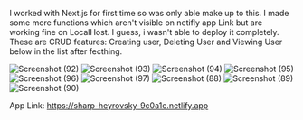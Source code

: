 I worked with Next.js for first time so was only able make up to this. I made some more functions which aren't visible on netifly app Link but are working fine on LocalHost. 
I guess, i wasn't able to deploy it completely. 
These are CRUD features: Creating user, Deleting User and Viewing User below in the list after fecthing.

![Screenshot (92)](https://user-images.githubusercontent.com/73416170/155828142-aa65267b-44d0-4ad5-bcab-1bd0cd5946d2.png)
![Screenshot (93)](https://user-images.githubusercontent.com/73416170/155828143-56a056a0-5960-4c2d-baed-07d2cef6555e.png)
![Screenshot (94)](https://user-images.githubusercontent.com/73416170/155828144-c52d76bc-221f-4d5d-88be-b4482ecc4275.png)
![Screenshot (95)](https://user-images.githubusercontent.com/73416170/155828145-44aac5bf-bf1e-484b-a9d1-1b4b4890e063.png)
![Screenshot (96)](https://user-images.githubusercontent.com/73416170/155828147-10b7eb4b-3216-4c64-b15d-9c2056c40611.png)
![Screenshot (97)](https://user-images.githubusercontent.com/73416170/155828148-dde0ebf7-b980-4e8a-9edd-adb69dce23b9.png) 
![Screenshot (88)](https://user-images.githubusercontent.com/73416170/155755350-d459fe33-962e-4075-b9dd-e91d08e02020.png)
![Screenshot (89)](https://user-images.githubusercontent.com/73416170/155755362-40a1c43b-c391-4d61-a614-bd28f6529d9c.png)
![Screenshot (90)](https://user-images.githubusercontent.com/73416170/155755367-5275ad79-aed0-4963-a4a6-4d05cdee7574.png)

App Link: https://sharp-heyrovsky-9c0a1e.netlify.app



